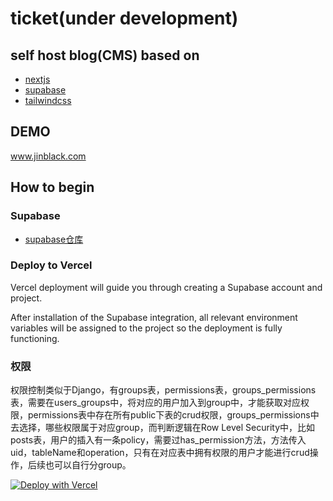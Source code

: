 <!--
 * @Author: JinBlack
 * @Date: 2024-01-23 10:31:31
 * @LastEditors: j4tmr black4jin@gmail.com
 * @LastEditTime: 2024-03-27 10:01:04
 * @FilePath: /ticket/README.md
 * @Description: black4jin@gmail.com
 * 
 * Copyright (c) 2024 by 4tmr, All Rights Reserved. 
-->
# ticket(under development)

## self host blog(CMS) based on
- <a href="https://nextjs.org/docs" target="_blank">nextjs</a>
- <a href="https://supabase.com/" target="_blank">supabase</a>
- <a href="https://tailwindcss.com/" target="_blank">tailwindcss</a>

## DEMO
<p>
 <a href="https://www.jinblack.com" target="_blank">www.jinblack.com</a>
</p>

## How to begin

### Supabase
- <a href="https://github.com/4cola/ticket-supabase" target="_blank">supabase仓库</a>

### Deploy to Vercel

Vercel deployment will guide you through creating a Supabase account and project.

After installation of the Supabase integration, all relevant environment variables will be assigned to the project so the deployment is fully functioning.

### 权限
权限控制类似于Django，有groups表，permissions表，groups_permissions表，需要在users_groups中，将对应的用户加入到group中，才能获取对应权限，permissions表中存在所有public下表的crud权限，groups_permissions中去选择，哪些权限属于对应group，而判断逻辑在Row Level Security中，比如posts表，用户的插入有一条policy，需要过has_permission方法，方法传入uid，tableName和operation，只有在对应表中拥有权限的用户才能进行crud操作，后续也可以自行分group。

[![Deploy with Vercel](https://vercel.com/button)](https://vercel.com/new/clone?repository-url=https://github.com/4cola/ticket&project-name=ticket&repository-name=ticket)
